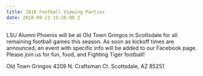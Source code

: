```yaml
---
title: 2018 Football Viewing Parties
date: 2018-09-23 15:26:00 Z
---
```


LSU Alumni Phoenix will be at Old Town Gringos in Scottsdale for all remaining football games this season. As soon as kickoff times are announced, an event with specific info will be added to our Facebook page. Please join us for fun, food, and Fighting Tiger football!

Old Town Gringos
4209 N. Craftsman Ct.
Scottsdale, AZ 85251